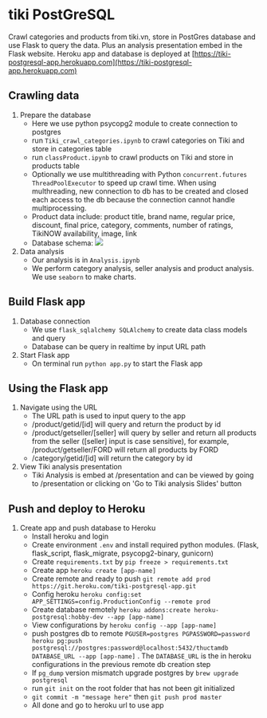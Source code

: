 # tiki PostGreSQL
Crawl categories and products from tiki.vn, store in PostGres database and use Flask to query the data. Plus an analysis presentation embed in the Flask website.
Heroku app and database is deployed at [https://tiki-postgresql-app.herokuapp.com](https://tiki-postgresql-app.herokuapp.com)

## Crawling data
1. Prepare the database
    - Here we use python psycopg2 module to create connection to postgres
    - run `Tiki_crawl_categories.ipynb` to crawl categories on Tiki and store in categories table
    - run `classProduct.ipynb` to crawl products on Tiki and store in products table
    - Optionally we use multithreading with Python `concurrent.futures ThreadPoolExecutor` to speed up crawl time. When using multhreading, new connection to db has to be created and closed each access to the db because the connection cannot handle multiprocessing.
    - Product data include: product title, brand name, regular price, discount, final price, category, comments, number of ratings, TikiNOW availability, image, link
    - Database schema:
    ![](https://i.imgur.com/3hurCl3.png)
2. Data analysis
    - Our analysis is in `Analysis.ipynb` 
    - We perform category analysis, seller analysis and product analysis. We use `seaborn` to make charts.
  
## Build Flask app
1. Database connection
    - We use `flask_sqlalchemy SQLAlchemy` to create data class models and query 
    - Database can be query in realtime by input URL path
2. Start Flask app
    - On terminal run  `python app.py` to start the Flask app

## Using the Flask app
1. Navigate using the URL
    - The URL path is used to input query to the app
    - /product/getid/[id] will query and return the product by id
    - /product/getseller/[seller] will query by seller and return all products from the seller ([seller] input is case sensitive), for example, /product/getseller/FORD will return all products by FORD
    - /category/getid/[id] will return the category by id
2. View Tiki analysis presentation
    - Tiki Analysis is embed at /presentation and can be viewed by going to /presentation or clicking on 'Go to Tiki analysis Slides' button

## Push and deploy to Heroku
1. Create app and push database to Heroku
    - Install heroku and login
    - Create environment `.env` and install required python modules. (Flask, flask_script, flask_migrate, psycopg2-binary, gunicorn)
    - Create `requirements.txt` by `pip freeze > requirements.txt`
    - Create app `heroku create [app-name]`
    - Create remote and ready to push `git remote add prod https://git.heroku.com/tiki-postgresql-app.git`
    - Config heroku `heroku config:set APP_SETTINGS=config.ProductionConfig --remote prod`
    - Create database remotely `heroku addons:create heroku-postgresql:hobby-dev --app [app-name]`
    - View configurations by `heroku config --app [app-name]`
    - push postgres db to remote `PGUSER=postgres PGPASSWORD=password heroku pg:push postgresql://postgres:password@localhost:5432/thuctamdb DATABASE_URL --app [app-name]` . The `DATABASE_URL` is the in heroku configurations in the previous remote db creation step
    - If `pg_dump` version mismatch upgrade postgres by `brew upgrade postgresql`
    - run `git init` on the root folder that has not been git initialized
    - `git commit -m "message here"` then `git push prod master`
    - All done and go to heroku url to use app

